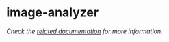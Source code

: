 # image-analyzer

_Check the [related documentation](https://swiss-ai-center.github.io/swiss-ai-center/reference/image-analyzer) for more information._
